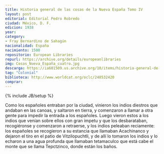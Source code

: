 ```yaml
---
title: Historia general de las cosas de la Nueva España Tomo IV
layout: post
editorial: Editorial Pedro Robredo
ciudad: México, D. F.
edicion: 1938
year: 
category:
- Fray Bernardino de Sahagún
nacionalidad: España
nacimiento: 1500 
repositorio: European Libraries
repurl: https://archive.org/details/europeanlibraries
img: Cosas_Nueva_España_cuatro.jpg
descarga: https://ia601509.us.archive.org/10/items/historia-general-de-las-cosas-de-nueva-espana-iv/Historia%20general%20de%20las%20cosas%20de%20Nueva%20Espa%C3%B1a%20IV.pdf
tag: "Colonial"
biblioteca: http://www.worldcat.org/oclc/248532420
comprar: 
---
```

{% include JB/setup %}

Como los españoles entraban por la ciudad, vinieron los indios diestros que andaban en las canoas, y saltaron en tierra, y comenzaron a llamar a otra gente para impedir la entrada a los españoles. Luego vieron estos a los indios que venían sobre ellos con gran ímpetu y que los desbarataban, recogiéronse y comenzaron a retraerse, y los indios peleaban reciamente: los españoles se recogieron a su estancia que llamaban Acachinanco y dejaron el tiro en el patio de Vitzilopuchtli, y de allí lo tomaron los indios y lo echaron a una agua profunda que llamaban tetamaculco que está cabe el monte que se llama Tepctzinco, donde están los baños.

